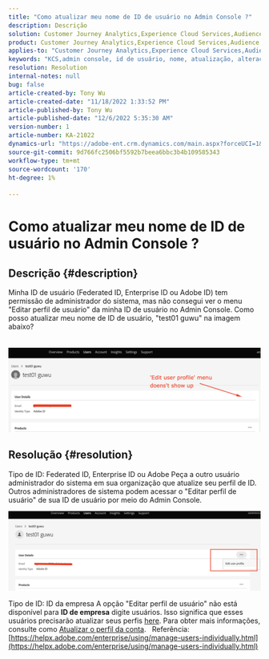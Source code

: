 ```yaml
---
title: "Como atualizar meu nome de ID de usuário no Admin Console ?"
description: Descrição
solution: Customer Journey Analytics,Experience Cloud Services,Audience Manager,Experience Cloud,Analytics,Target,Admin
product: Customer Journey Analytics,Experience Cloud Services,Audience Manager,Experience Cloud,Analytics,Target,Admin
applies-to: "Customer Journey Analytics,Experience Cloud Services,Audience Manager,Experience Cloud,Analytics,Target,Admin"
keywords: "KCS,admin console, id de usuário, nome, atualização, alteração, "
resolution: Resolution
internal-notes: null
bug: false
article-created-by: Tony Wu
article-created-date: "11/18/2022 1:33:52 PM"
article-published-by: Tony Wu
article-published-date: "12/6/2022 5:35:30 AM"
version-number: 1
article-number: KA-21022
dynamics-url: "https://adobe-ent.crm.dynamics.com/main.aspx?forceUCI=1&pagetype=entityrecord&etn=knowledgearticle&id=287e17a0-4567-ed11-9561-6045bd006e5a"
source-git-commit: 9d766fc2506bf5592b7beea6bbc3b4b109585343
workflow-type: tm+mt
source-wordcount: '170'
ht-degree: 1%

---
```


# Como atualizar meu nome de ID de usuário no Admin Console ?

## Descrição {#description}

Minha ID de usuário (Federated ID, Enterprise ID ou Adobe ID) tem permissão de administrador do sistema, mas não consegui ver o menu &quot;Editar perfil de usuário&quot; da minha ID de usuário no Admin Console. Como posso atualizar meu nome de ID de usuário, &quot;test01 guwu&quot; na imagem abaixo?<br><br>
<br>![](assets/___1e4dbfc1-4667-ed11-9561-6045bd006e5a___.png)

## Resolução {#resolution}


Tipo de ID: Federated ID, Enterprise ID ou Adobe Peça a outro usuário administrador do sistema em sua organização que atualize seu perfil de ID. Outros administradores de sistema podem acessar o &quot;Editar perfil de usuário&quot; de sua ID de usuário por meio do Admin Console.

![](assets/5d528b6b-4667-ed11-9561-6045bd006e5a.png)



Tipo de ID: ID da empresa A opção &quot;Editar perfil de usuário&quot; não está disponível para <b>ID de empresa</b> digite usuários. Isso significa que esses usuários precisarão atualizar seus perfis [here](https://account.adobe.com/profile). Para obter mais informações, consulte como [Atualizar o perfil da conta](https://helpx.adobe.com/manage-account/using/edit-adobe-account-personal-profile.html).
 
Referência:
[https://helpx.adobe.com/enterprise/using/manage-users-individually.html](https://helpx.adobe.com/enterprise/using/manage-users-individually.html)
